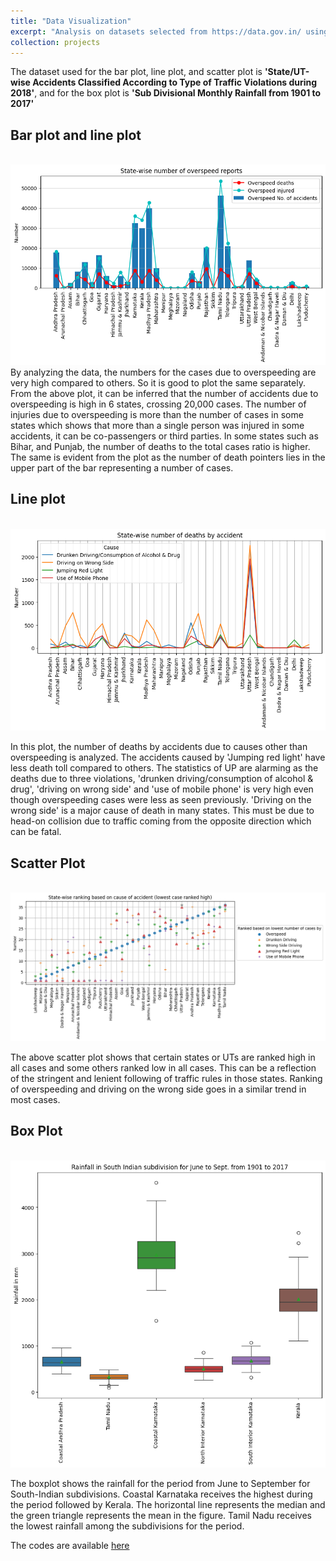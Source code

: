```yaml
---
title: "Data Visualization"
excerpt: "Analysis on datasets selected from https://data.gov.in/ using different visualization tools <br/><img src='/images/data_vis.png'>"
collection: projects
---
```


The dataset used for the bar plot, line plot, and scatter plot is **'State/UT-wise Accidents Classified According to Type of Traffic Violations during 2018'**, and for the box plot is **'Sub Divisional Monthly Rainfall from 1901 to 2017'**

## Bar plot and line plot 
<br/><img src='/images/data_vis/bar_line_plot.png'>
By analyzing the data, the numbers for the cases due to overspeeding are very high compared to others. So it is good to plot the same separately. From the above plot, it can be inferred that the number of accidents due to overspeeding is high in 6 states, crossing 20,000 cases. The number of injuries due to overspeeding is more than the number of cases in some states which shows that more than a single person was injured in some accidents, it can be co-passengers or third parties. In some states such as Bihar, and Punjab, the number of deaths to the total cases ratio is higher. The same is evident from the plot as the number of death pointers lies in the upper part of the bar representing a number of cases.  

## Line plot 
<br/><img src='/images/data_vis/line_plot.png'>

In this plot, the number of deaths by accidents due to causes other than overspeeding is analyzed. The accidents caused by 'Jumping red light' have less death toll compared to others. The statistics of UP are alarming as the deaths due to three violations, 'drunken driving/consumption of alcohol & drug', 'driving on wrong side' and 'use of mobile phone' is very high even though overspeeding cases were less as seen previously. 'Driving on the wrong side' is a major cause of death in many states. This must be due to head-on collision due to traffic coming from the opposite direction which can be fatal.

## Scatter Plot
<br/><img src='/images/data_vis/scatter_plot.png'>

The above scatter plot shows that certain states or UTs are ranked high in all cases and some others ranked low in all cases. This can be a reflection of the stringent and lenient following of traffic rules in those states. Ranking of overspeeding and driving on the wrong side goes in a similar trend in most cases.

## Box Plot

<br/><img src='/images/data_vis/box_plot.png'>

The boxplot shows the rainfall for the period from June to September for South-Indian subdivisions. Coastal Karnataka receives the highest during the period followed by Kerala. The horizontal line represents the median and the green triangle represents the mean in the figure. Tamil Nadu receives the lowest rainfall among the subdivisions for the period.

The codes are available [here](https://github.com/azharctp/data-science-project/tree/main/Data_visualization)
